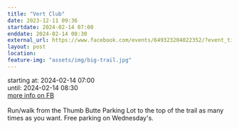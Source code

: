 ```yaml
---
title: "Vert Club"
date: 2023-12-11 09:36
startdate: 2024-02-14 07:00
enddate: 2024-02-14 08:30
external_url: https://www.facebook.com/events/649323204022352/?event_time_id=649324584022214
layout: post
location: 
feature-img: "assets/img/big-trail.jpg"
---
```


starting at: 2024-02-14 07:00<br>until: 2024-02-14 08:30<br><a href="https://www.facebook.com/events/649323204022352/?event_time_id=649324584022214">more info on FB</a><br><br>Run/walk from the Thumb Butte Parking Lot to the top of the trail as many times as you want.  Free parking on Wednesday's.<br>
  <br>
  
